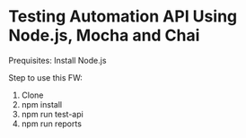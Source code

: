 # Testing Automation API Using Node.js, Mocha and Chai

Prequisites: Install Node.js

Step to use this FW:
1. Clone
2. npm install
3. npm run test-api 
4. npm run reports

